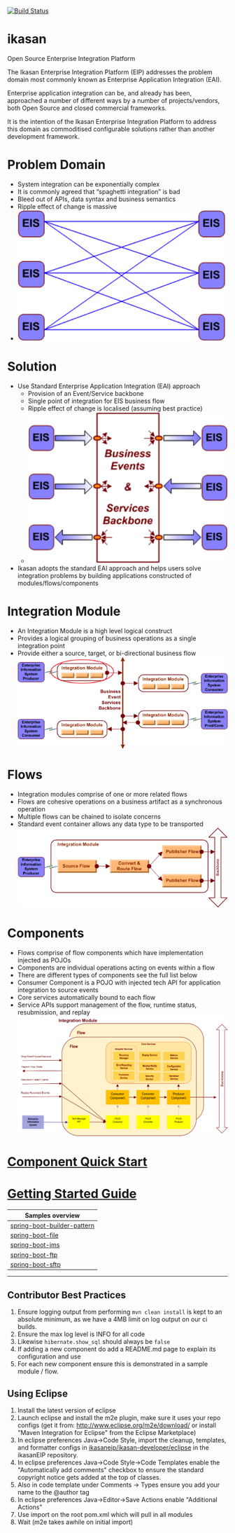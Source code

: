 [![Build Status](https://travis-ci.org/ikasanEIP/ikasan.svg?branch=master)](https://travis-ci.org/ikasanEIP/ikasan)

ikasan
======

Open Source Enterprise Integration Platform

The Ikasan Enterprise Integration Platform (EIP) addresses the problem 
domain most commonly known as Enterprise Application Integration (EAI). 

Enterprise application integration can be, and already has been, 
approached a number of different ways by a number of projects/vendors, 
both Open Source and closed commercial frameworks. 

It is the intention of the Ikasan Enterprise Integration Platform 
to address this domain as commoditised configurable solutions rather 
than another development framework.


# Problem Domain

* System integration can be exponentially complex
* It is commonly agreed that “spaghetti integration” is bad
* Bleed out of APIs, data syntax and business semantics
* Ripple effect of change is massive
* ![Problem Domain](ikasaneip/developer/docs/quickstart-images/problem-domain.png) 


# Solution

* Use Standard Enterprise Application Integration (EAI) approach
  * Provision of an Event/Service backbone
  * Single point of integration for EIS business flow
  * Ripple effect of change is localised (assuming best practice)
  * ![Problem Domain](ikasaneip/developer/docs/quickstart-images/ei-standard-approach.png) 
* Ikasan adopts the standard EAI approach and helps users solve integration problems by building applications constructed of modules/flows/components

#  Integration Module

* An Integration Module is a high level logical construct
* Provides a logical grouping of business operations as a single integration point
* Provide either a source, target, or bi-directional business flow
![Integration Modules](ikasaneip/developer/docs/quickstart-images/ikasan-anatomy.png) 

#  Flows

 * Integration modules comprise of one or more related flows
 * Flows are cohesive operations on a business artifact as a synchronous operation
 * Multiple flows can be chained to isolate concerns
 * Standard event container allows any data type to be transported
 ![Flows](ikasaneip/developer/docs/quickstart-images/ikasan-anatomy-flows.png) 

#  Components

 * Flows comprise of flow components which have implementation injected as POJOs
 * Components are individual operations acting on events within a flow
 * There are different types of components see the full list below
 * Consumer Component is a POJO with injected tech API for application integration to source events
 * Core services automatically bound to each flow
 * Service APIs support management of the flow, runtime status, resubmission, and replay
 ![Detail view](ikasaneip/developer/docs/quickstart-images/ikasan-anatomy-detail.png) 


[Component Quick Start](ikasaneip/component/Readme.md)
======

[Getting Started Guide](ikasaneip/developer/)
======


| Samples overview |
|-------------|
|  [spring-boot-builder-pattern](ikasaneip/sample/spring-boot/builder-pattern/README.md) |
|  [spring-boot-file](ikasaneip/sample/spring-boot/file/README.md) |
|  [spring-boot-jms](ikasaneip/sample/spring-boot/jms/README.md) |
|  [spring-boot-ftp](ikasaneip/sample/spring-boot/ftp/README.md) |
|  [spring-boot-sftp](ikasaneip/sample/spring-boot/sftp/README.md) |
---------------------


Contributor Best Practices
--------------------------
1. Ensure logging output from performing ```mvn clean install``` is kept to an absolute minimum, 
   as we have a 4MB limit on log output on our ci builds. 
2. Ensure the max log level is INFO for all code
3. Likewise ```hibernate.show_sql``` should always be ```false``` 
2. If adding a new component do add a README.md page to explain its configuration and use
3. For each new component ensure this is demonstrated in a sample module / flow. 
   
Using Eclipse
-------------
1. Install the latest version of eclipse
2. Launch eclipse and install the m2e plugin, make sure it uses your repo configs 
   (get it from: http://www.eclipse.org/m2e/download/ or install "Maven Integration for Eclipse" from the Eclipse Marketplace)
3. In eclipse preferences Java->Code Style, import the cleanup, templates, and
   formatter configs in [ikasaneip/ikasan-developer/eclipse](https://github.com/ikasanEIP/ikasan/tree/master/ikasaneip/developer/eclipse) in the ikasanEIP repository.
4. In eclipse preferences Java->Code Style->Code Templates enable the "Automatically add comments"
   checkbox to ensure the standard copyright notice gets added at the top of classes. 
5. Also in code template under Comments -> Types ensure you add your name to the @author tag   
6. In eclipse preferences Java->Editor->Save Actions enable "Additional Actions"
7. Use import on the root pom.xml which will pull in all modules
8. Wait (m2e takes awhile on initial import)


